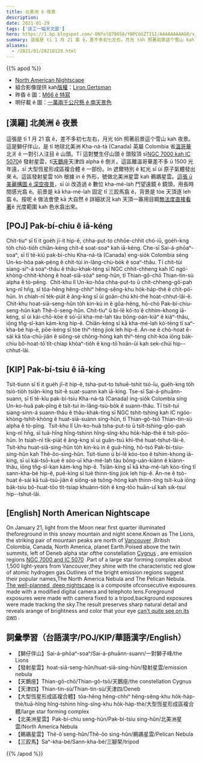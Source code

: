```yaml
---
title: 北美洲 ê 夜景
description:
date: 2021-01-29
tags: ['逐工一幅天文圖']
hero: https://1.bp.blogspot.com/-DNfelQ78658/YBPC6GZTISI/AAAAAAAAAG0/x_jvfHj1A6wHdM-gG9NxAm-Ec56ngI42wCPcBGAYYCw/s1024/North-America-Nebula-Deepscape_Liron-Gertsman1024.jpeg
summary: 這張是 tī 1 月 21 翕 ê，差不多初七左右，月光 to̍h 照著前景這个雪山 kah 夜景。
aliases:
  - /2021/01/20210129.html
---
```


{{% apod %}}

- [North American Nightscape](https://apod.nasa.gov/apod/ap210129.html)
- 組合影像提供 kah[版權](https://apod.nasa.gov/apod/lib/about_apod.html#srapply)：[Liron Gertsman](https://www.facebook.com/lirongertsmanphotography/)
- 昨昏 ê 圖：[M66 ê 特寫](https://apod-taigi.blogspot.com/2021/01/20210128.html)
- 明仔載 ê 圖：[一萬兩千公尺懸 ê 南天景色](https://apod-taigi.blogspot.com/2021/01/20210130.html)

## [漢羅] 北美洲 ê 夜景

這張是 tī 1 月 21 翕 ê，差不多初七左右，月光 to̍h 照著前景這个雪山 kah 夜景。這是獅仔伴山，是 tī 地球北美洲 Kha-ná-tà (Canada) 英屬 Colombia 省[溫哥華](https://visibleearth.nasa.gov/images/76775/vancouver-canada)北爿 ê 一對引人注目 ê 山頭。Tī 這對雙生仔山頭 ê 頭殼頂 sī[NGC 7000 kah IC 5070](https://apod.nasa.gov/apod/ap171201.html)ê 發射星雲，tī[天鵝座](https://apod.nasa.gov/apod/ap190725.html)天津四 alpha ê 倒爿。這區離溫哥華差不多 ū 1500 光年遠，sī 大型恆星形成區複合體 ê 一部份。In 遮爾特別 ê 紅光 sī ùi 原子氣體發出來 ê。這區發射星雲 to̍h 根據 in ê 外形，號做北美洲星雲 kah 鵜鶘星雲。[這張 ū 美麗構圖 ê 深空夜景](https://www.instagram.com/p/CKebYGxgNvS/)，sī ùi 改造過 ê 數位 kha-mé-lah 鬥望遠鏡 ê 鏡頭，用長時間感光翕 ê。前景是 kā kha-mé-lah 固定 tī 三跤馬翕 ê，背景是 tòe 天頂逐 leh 翕 ê。按呢 ê 做法會使 kā 大自然 ê 詳細狀況 kah 天頂一寡用目睭[無法度直接看著](https://apod.nasa.gov/apod/ap200326.html)ê 光度範圍 kah 色水翕出來。

## [POJ] Pak-bí-chiu ê iā-kéng

Chit-tiuⁿ sī tī it goe̍h jī-it hip-ê, chha-put-to chhōe-chhit chó-iū, goe̍h-kng to̍h chiò-tio̍h chiân-kéng chi̍t-ê soat-soaⁿ kah iā-kéng. Che-sī Sai-á-phōaⁿ-soaⁿ, sī tī tē-kiû pak-bí-chiu Kha-ná-tà (Canada) eng-sio̍k Colombia séng Un-ko-hôa pak-pêng ê chi̍t-tùi ín-lâng-chù-bo̍k ê soaⁿ-thâu. Tī chit-tùi siang-siⁿ-á soaⁿ-thâu ê thâu-khak-téng sī NGC chhit-chheng kah IC ngó͘-khòng-chhit-khòng ê hoat-siā-sòaⁿ seng-hûn, tī Thian-gô-chō Thian-tin-sù alpha ê tò-pêng.  Chit-khu lî Un-ko-hôa chha-put-to ū chi̍t-chheng-gō͘-pah kng-nî hn̄g, sī tōa-hêng hêng-chhiⁿ hêng-sêng-khu ho̍k-ha̍p-thè ê chi̍t-pō͘-hūn. In chiah-nī te̍k-pia̍t ê âng-kng sī ùi goân-chú khì-thé hoat-chhut-lâi-ê. Chit-khu hoat-siā-seng-hûn to̍h kin-kù in ê gōa-hêng, hō-chò Pak-bí-chiu-seng-hûn kah Thê-ô͘-seng-hûn. Chit-tiuⁿ ū bí-lē kó͘-to͘ ê chhim-khong iā-kéng, sī ùi kái-chō-kòe ê só͘-ūi kha-mé-lah tàu bōng-oán-kiàⁿ ê kiàⁿ-thâu, iōng tn̂g-sî-kan kám-kng hip-ê. Chiân-kéng sī kā kha-mé-lah kò͘-tēng tī saⁿ-kha-bé hip-ê, pōe-kéng sī tòe thiⁿ-téng jiok leh hip-ê. Án-ne ê chò-hoat ē-sái kā tōa-chū-jiân ê siông-sè chōng-hóng kah thiⁿ-téng chi̍t-kóa iōng ba̍k-chiu bô-hoat-tō͘ ti̍t-chiap khòaⁿ-tio̍h ê kng-tō͘ hoān-ûi kah sek-chúi hip--chhut-lâi.

## [KIP] Pak-bí-tsiu ê iā-kíng

Tsit-tiunn sī tī it gue̍h jī-it hip-ê, tsha-put-to tshuē-tshit tsó-īu, gue̍h-kng to̍h tsiò-tio̍h tsiân-kíng tsi̍t-ê suat-suann kah iā-kíng. Tse-sī Sai-á-phuānn-suann, sī tī tē-kîu pak-bí-tsiu Kha-ná-tà (Canada) ing-sio̍k Colombia síng Un-ko-huâ pak-pîng ê tsi̍t-tuì ín-lâng-tsù-bo̍k ê suann-thâu. Tī tsit-tuì siang-sinn-á suann-thâu ê thâu-khak-tíng sī NGC tshit-tshing kah IC ngóo-khòng-tshit-khòng ê huat-siā-suànn sing-hûn, tī Thian-gô-tsō Thian-tin-sù alpha ê tò-pîng.  Tsit-khu lî Un-ko-huâ tsha-put-to ū tsi̍t-tshing-gōo-pah kng-nî hn̄g, sī tuā-hîng hîng-tshinn hîng-sîng-khu ho̍k-ha̍p-thè ê tsi̍t-pōo-hūn. In tsiah-nī ti̍k-pia̍t ê âng-kng sī uì guân-tsú khì-thé huat-tshut-lâi-ê. Tsit-khu huat-siā-sing-hûn to̍h kin-kù in ê guā-hîng, hō-tsò Pak-bí-tsiu-sing-hûn kah Thê-ôo-sing-hûn. Tsit-tiunn ū bí-lē kóo-too ê tshim-khong iā-kíng, sī uì kái-tsō-kuè ê sóo-uī kha-mé-lah tàu bōng-uán-kiànn ê kiànn-thâu, iōng tn̂g-sî-kan kám-kng hip-ê. Tsiân-kíng sī kā kha-mé-lah kòo-tīng tī sann-kha-bé hip-ê, puē-kíng sī tuè thinn-tíng jiok leh hip-ê. Án-ne ê tsò-huat ē-sái kā tuā-tsū-jiân ê siông-sè tsōng-hóng kah thinn-tíng tsi̍t-kuá iōng ba̍k-tsiu bô-huat-tōo ti̍t-tsiap khuànn-tio̍h ê kng-tōo huān-uî kah sik-tsuí hip--tshut-lâi.

## [English] North American Nightscape

On January 21, light from the Moon near first quarter illuminated theforeground in this snowy mountain and night scene.Known as The Lions, the striking pair of mountain peaks are north of [Vancouver](https://visibleearth.nasa.gov/images/76775/vancouver-canada) ,British Colombia, Canada, North America, planet Earth.Poised above the twin summits, left of Deneb alpha star ofthe constellation [Cygnus](https://apod.nasa.gov/apod/ap190725.html) , are emission regions [NGC 7000 and IC 5070](https://apod.nasa.gov/apod/ap171201.html) .Part of a large star forming complex about 1,500 light-years from Vancouver,they shine with the characteristic red glow of atomic hydrogen gas.Outlines of the bright emission regions suggest their popular names,The North America Nebula and The Pelican Nebula. [The well-planned, deep nightscape](https://www.instagram.com/p/CKebYGxgNvS/) is a composite ofconsecutive exposures made with a modified digital camera and telephoto lens.Foreground exposures were made with camera fixed to a tripod,background exposures were made tracking the sky.The result preserves sharp natural detail and reveals arange of brightness and color that your eye [can't quite see on its own](https://apod.nasa.gov/apod/ap200326.html) .

## 詞彙學習（台語漢字/POJ/KIP/華語漢字/English）

- 【獅仔伴山】Sai-á-phōaⁿ-soaⁿ/Sai-á-phuānn-suann/一對獅子峰/the Lions
- 【發射星雲】hoat-siā-seng-hûn/huat-siā-sing-hûn/發射星雲/emission nebula
- 【天鵝座】Thian-gô-chō/Thian-gô-tsō/天鵝座/the constellation Cygnus
- 【天津四】Thian-tin-sù/Thian-tin-sù/天津四/Deneb
- 【大型恆星形成區複合體】tōa-hêng hêng-chhiⁿ hêng-sêng-khu ho̍k-ha̍p-thè/tuā-hîng hîng-tshinn hîng-sîng-khu ho̍k-ha̍p-thè/大型恆星形成區複合體/large star forming complex
- 【北美洲星雲】Pak-bí-chiu seng-hûn/Pak-bí-tsiu sing-hûn/北美洲星雲/North America Nebula
- 【鵜鶘星雲】Thê-ô͘ seng-hûn/Thê-ôo sing-hûn/鵜鶘星雲/Pelican Nebula
- 【三跤馬】Saⁿ-kha-bé/Sann-kha-bé/三腳架/tripod

{{% /apod %}}
